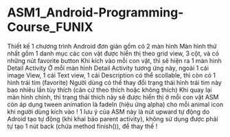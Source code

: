 # ASM1_Android-Programming-Course_FUNIX
Thiết kế 1 chương trình Android đơn giản gồm có 2 màn hình
Màn hình thứ nhất gồm 1 danh mục các con vật được hiển thị theo grid view, 3 cột, và có những nút favorite button
Khi kích vào mỗi con vật, thì sẽ hiện ra 1 màn hình Detail Activity
Ở mỗi màn hình Detail Activity tương ứng này, ngoài 1 cái image View, 1 cái Text view, 1 cái Description có thể scollable, thì còn có 1 hình trái tim (favorite)
Người dùng có thể thay đổi trạng thái hình trái tim này bao nhiêu lần tùy thích (căn cứ theo thích hoặc không thích)
Khi quay lại màn hình chính, thì trạng thái thích này sẽ được hiển thị ở mỗi con vật
ASM còn áp dụng tween animation là fadeIn (hiệu ứng alpha) cho mỗi animal icon khi người dùng kích vào !
1 lưu ý của ASM này là nút upward tự động do Adroid tạo tự động (khi khai báo parent activity), không sử dụng được
phải tự tạo 1 nút back (chứa method finish()), để thay thế !
